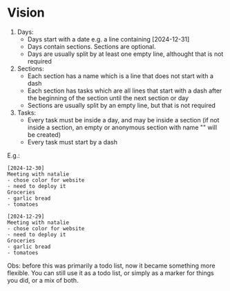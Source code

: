 # Vision

1. Days:
    - Days start with a date e.g. a line containing [2024-12-31]
    - Days contain sections. Sections are optional.
    - Days are usually split by at least one empty line, althought that is not required
2. Sections:
    - Each section has a name which is a line that does not start with a dash
    - Each section has tasks which are all lines that start with a dash after the beginning of the section until the next section or day
    - Sections are usually split by an empty line, but that is not required
3. Tasks:
    - Every task must be inside a day, and may be inside a section (if not inside a section, an empty or anonymous section with name "" will be created)
    - Every task must start by a dash


E.g.:
```
[2024-12-30]
Meeting with natalie
- chose color for website
- need to deploy it
Groceries
- garlic bread
- tomatoes

[2024-12-29]
Meeting with natalie
- chose color for website
- need to deploy it
Groceries
- garlic bread
- tomatoes
```

Obs: before this was primarily a todo list, now it became something more flexible. You can still use it as a todo list, or simply as a marker for things you did, or a mix of both.
